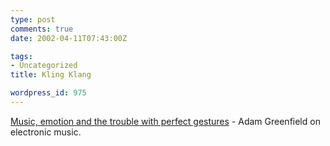 ```yaml
---
type: post
comments: true
date: 2002-04-11T07:43:00Z

tags:
- Uncategorized
title: Kling Klang

wordpress_id: 975
---
```


[Music, emotion and the trouble with perfect gestures](http://www.v-2.org/articles/index_01.html) - Adam Greenfield on electronic music.
  


